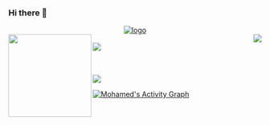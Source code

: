 ### Hi there 👋
<div style="display: flex;justify-content: center;">
  <a href="https://github.com/mohamedSabry0/">  
    <img alt="logo" align="center" src="https://github.com/mohamedSabry0/mohamedSabry0/assets/22299539/b580e946-d7db-4671-b66d-177a500740fa" />
  </a>
</div>

<div>
  <a href="https://github.com/anuraghazra/github-readme-stats">
    <img align="right" src="https://github-readme-stats.vercel.app/api/top-langs/?username=mohamedSabry0&layout=compact&langs_count=6"/>
  </a>
  
  <a href="https://github.com/anuraghazra/github-readme-stats">
    <img align="left" src="https://github-readme-stats.vercel.app/api?username=mohamedSabry0&show_icons=true&theme=swift&include_all_commits=true" height="165"/>
  </a>
  
  </br>
  <a href="https://github.com/ryo-ma/github-profile-trophy">  
    <img align="center" src="https://github-profile-trophy.vercel.app/?username=mohamedSabry0&margin-w=90&title=-MultiLanguage,AllSuperRank,LongTimeUser,Organizations,Stars,Commits,Followers,Issues,PullRequest,Repositories" />
  </a>
 
  </br></br>
  <a href="https://visitcount.itsvg.in">
    <img src="https://visitcount.itsvg.in/api?id=mohamedSabry0&label=Profile%20Views&color=1&icon=2&pretty=true" />
  </a>
  
  <a href="https://github.com/ashutosh00710/github-readme-activity-graph">
    <img alt="Mohamed's Activity Graph" src="https://github-readme-activity-graph.vercel.app/graph/?username=mohamedSabry0&bg_color=fff&point=30a14e&line=9be9a8&color=000&hide_title=true"/>
  </a>
</div>
